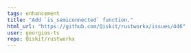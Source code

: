 ```yaml
---
tags: enhancement
title: "Add `is_semiconnected` function."
html_url: "https://github.com/Qiskit/rustworkx/issues/446"
user: georgios-ts
repo: Qiskit/rustworkx
---
```


